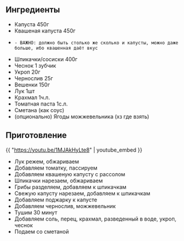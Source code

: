 ## Ингредиенты

- Капуста 450г
- Квашеная капуста 450г
-     - ВАЖНО: должно быть столько же сколько и капусты, можно даже больше, ибо квашенная даёт вкус
- Шпикачки/сосиски 400г
- Чеснок 1 зубчик
- Укроп 20г
- Чернослив 25г
- Вешенки 150г
- Лук 1шт
- Крахмал 1ч.л.
- Томатная паста 1с.л.
- Сметана (как соус)
- (опционально) Ягоды можжевельника (хз где взять)

## Приготовление

{{ "https://youtu.be/1MJAkHyLte8" | youtube_embed }}

- Лук режем, обжариваем
- Добавляем томатку, пассируем
- Добавляем квашеную капусту с рассолом
- Шпикачки нарезаем, обжариваем
- Грибы разделяем, добавляем к шпикачкам
- Свежую капусту нарезаем, добавляем к шпикачкам
- Добавляем поджарку к капусте
- Добавляем чернослив, можжевельник
- Тушим 30 минут
- Добавляем соль, перец, крахмал, разведенный в воде, укроп, чеснок
- Подаем со сметаной